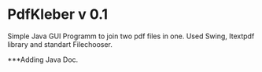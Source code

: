 PdfKleber v 0.1
=========

Simple Java GUI Programm to join two pdf files in one. Used Swing, Itextpdf library and standart Filechooser.

***Adding Java Doc.

